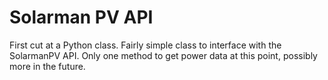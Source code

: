 Solarman PV API
===============
First cut at a Python class.
Fairly simple class to interface with the SolarmanPV API.
Only one method to get power data at this point, possibly more in the future.


